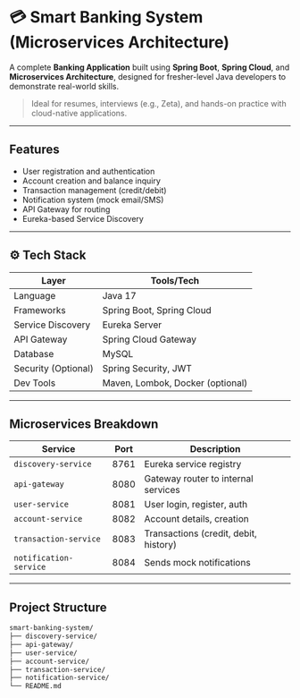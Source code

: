 # 💳 Smart Banking System (Microservices Architecture)

A complete **Banking Application** built using **Spring Boot**, **Spring Cloud**, and **Microservices Architecture**, designed for fresher-level Java developers to demonstrate real-world skills.

> Ideal for resumes, interviews (e.g., Zeta), and hands-on practice with cloud-native applications.

---

## Features

-  User registration and authentication
-  Account creation and balance inquiry
-  Transaction management (credit/debit)
-  Notification system (mock email/SMS)
-  API Gateway for routing
-  Eureka-based Service Discovery

---

## ⚙ Tech Stack

| Layer              | Tools/Tech                                       |
|--------------------|--------------------------------------------------|
| Language           | Java 17                                          |
| Frameworks         | Spring Boot, Spring Cloud                        |
| Service Discovery  | Eureka Server                                    |
| API Gateway        | Spring Cloud Gateway                             |
| Database           | MySQL                                            |
| Security (Optional)| Spring Security, JWT                             |
| Dev Tools          | Maven, Lombok, Docker (optional)                 |

---

##  Microservices Breakdown

| Service             | Port  | Description                                |
|---------------------|-------|--------------------------------------------|
| `discovery-service` | 8761  | Eureka service registry                    |
| `api-gateway`       | 8080  | Gateway router to internal services       |
| `user-service`      | 8081  | User login, register, auth                |
| `account-service`   | 8082  | Account details, creation                 |
| `transaction-service`| 8083 | Transactions (credit, debit, history)     |
| `notification-service`| 8084| Sends mock notifications                  |

---

## Project Structure

```bash
smart-banking-system/
├── discovery-service/
├── api-gateway/
├── user-service/
├── account-service/
├── transaction-service/
├── notification-service/
└── README.md
